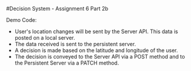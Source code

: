 #Decision System - Assignment 6 Part 2b

Demo Code:
- User's location changes will be sent by the Server API. This data is posted on a local server.
- The data received is sent to the persistent server.
- A decision is made based on the latitude and longitude of the user.
- The decision is conveyed to the Server API via a POST method and to the Persistent Server via a PATCH method.

